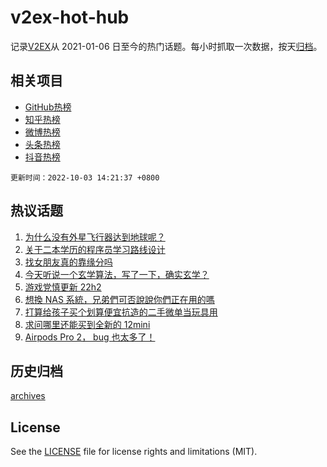 # v2ex-hot-hub

 记录[V2EX](https://www.v2ex.com/)从 2021-01-06 日至今的热门话题。每小时抓取一次数据，按天[归档](archives)。
 
 ## 相关项目

- [GitHub热榜](https://github.com/lonnyzhang423/github-hot-hub)
- [知乎热榜](https://github.com/lonnyzhang423/zhihu-hot-hub)
- [微博热榜](https://github.com/lonnyzhang423/weibo-hot-hub)
- [头条热榜](https://github.com/lonnyzhang423/toutiao-hot-hub)
- [抖音热榜](https://github.com/lonnyzhang423/douyin-hot-hub)


 `更新时间：2022-10-03 14:21:37 +0800`

## 热议话题

1. [为什么没有外星飞行器达到地球呢？](https://www.v2ex.com/t/884378)
1. [关于二本学历的程序员学习路线设计](https://www.v2ex.com/t/884392)
1. [找女朋友真的靠缘分吗](https://www.v2ex.com/t/884447)
1. [今天听说一个玄学算法，写了一下，确实玄学？](https://www.v2ex.com/t/884426)
1. [游戏党慎更新 22h2](https://www.v2ex.com/t/884419)
1. [想換 NAS 系統，兄弟們可否說說你們正在用的嗎](https://www.v2ex.com/t/884464)
1. [打算给孩子买个划算便宜抗造的二手微单当玩具用](https://www.v2ex.com/t/884366)
1. [求问哪里还能买到全新的 12mini](https://www.v2ex.com/t/884391)
1. [Airpods Pro 2， bug 也太多了！](https://www.v2ex.com/t/884461)

## 历史归档

[archives](archives)

## License

See the [LICENSE](LICENSE) file for license rights and limitations (MIT).
